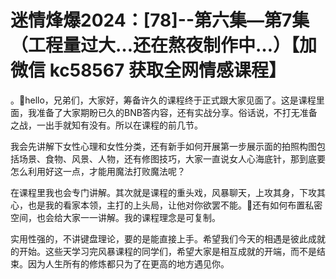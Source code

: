 # 迷情烽爆2024：[78]--第六集—第7集 （工程量过大…还在熬夜制作中…）【加微信 kc58567 获取全网情感课程】

。🎼hello，兄弟们，大家好，筹备许久的课程终于正式跟大家见面了。这是课程里面，我准备了大家期盼已久的BNB答内容，还有实战分享。俗话说，不打无准备之战，一出手就知有没有。所以在课程的前几节。

我会先讲解下女性心理和女性分类，还有新手如何开展第一步展示面的拍照构图包括场景、食物、风景、人物，还有修图技巧，大家一直说女人心海底针，那到底要怎么利用好这一点，才能用魔法打败魔法呢？

在课程里我也会专门讲解。其次就是课程的重头戏，风暴聊天，上攻其身，下攻其心，也是我的看家本领，主打的上头局，让他对你欲罢不能。🎼还有如何布置私密空间，也会给大家一一讲解。我的课程理念是可复制。

实用性强的，不讲键盘理论，要的是能直接上手。希望我们今天的相遇是彼此成就的开始。这些天学习完风暴课程的同学们，希望大家是相互成就的开端，而不是结束。因为人生所有的修炼都只为了在更高的地方遇见你。

